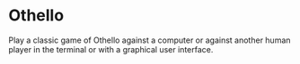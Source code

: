 Othello
=======
Play a classic game of Othello against a computer or against another human player in the terminal or with a graphical user interface.
